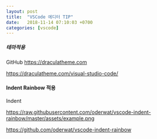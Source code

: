 ```yaml
---
layout: post
title:  "VSCode 에디터 TIP"
date:   2018-11-14 07:10:03 +0700
categories: [vscode]
---
```


#####  테마적용
GitHub 
https://draculatheme.com

https://draculatheme.com/visual-studio-code/


#### Indent Rainbow 적용

Indent 

https://raw.githubusercontent.com/oderwat/vscode-indent-rainbow/master/assets/example.png

https://github.com/oderwat/vscode-indent-rainbow


####